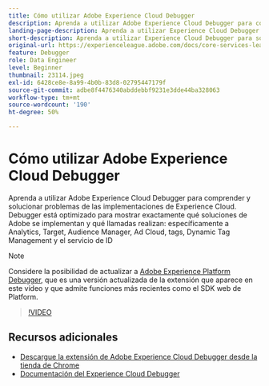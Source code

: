```yaml
---
title: Cómo utilizar Adobe Experience Cloud Debugger
description: Aprenda a utilizar Adobe Experience Cloud Debugger para comprender y solucionar problemas de las implementaciones de Experience Cloud.
landing-page-description: Aprenda a utilizar Experience Cloud Debugger para solucionar problemas de implementaciones. Comprenda qué soluciones de Adobe se implementan y qué llamadas realizan.
short-description: Aprenda a utilizar Experience Cloud Debugger para solucionar problemas de implementaciones. Comprenda qué soluciones de Adobe se implementan y qué llamadas realizan.
original-url: https://experienceleague.adobe.com/docs/core-services-learn/tutorials/debugger/use-the-experience-cloud-debugger.html
feature: Debugger
role: Data Engineer
level: Beginner
thumbnail: 23114.jpeg
exl-id: 6428ce8e-8a99-4b0b-83d8-02795447179f
source-git-commit: adbe8f4476340abddebbf9231e3dde44ba328063
workflow-type: tm+mt
source-wordcount: '190'
ht-degree: 50%

---
```


# Cómo utilizar Adobe Experience Cloud Debugger

Aprenda a utilizar Adobe Experience Cloud Debugger para comprender y solucionar problemas de las implementaciones de Experience Cloud. Debugger está optimizado para mostrar exactamente qué soluciones de Adobe se implementan y qué llamadas realizan: específicamente a Analytics, Target, Audience Manager, Ad Cloud, tags, Dynamic Tag Management y el servicio de ID

>[!NOTE]
>
>Considere la posibilidad de actualizar a [Adobe Experience Platform Debugger](../overview.md), que es una versión actualizada de la extensión que aparece en este vídeo y que admite funciones más recientes como el SDK web de Platform.


>[!VIDEO](https://video.tv.adobe.com/v/23064/?quality=12)

## Recursos adicionales

* [Descargue la extensión de Adobe Experience Cloud Debugger desde la tienda de Chrome](https://chrome.google.com/webstore/detail/adobe-experience-cloud-de/ocdmogmohccmeicdhlhhgepeaijenapj)
* [Documentación del Experience Cloud Debugger](https://docs.adobe.com/content/help/es-ES/experience-cloud/user-guides/home.translate.html)
